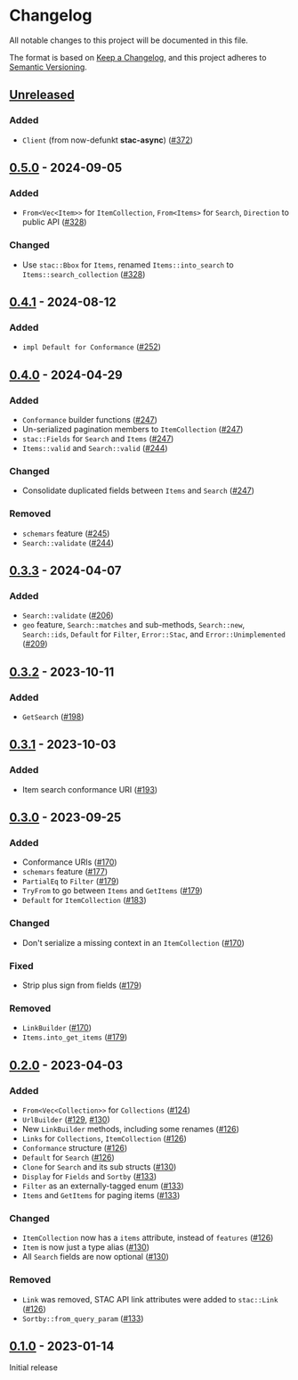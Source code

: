 # Changelog

All notable changes to this project will be documented in this file.

The format is based on [Keep a Changelog](https://keepachangelog.com/en/1.0.0/), and this project adheres to [Semantic Versioning](https://semver.org/spec/v2.0.0.html).

## [Unreleased]

### Added

- `Client` (from now-defunkt **stac-async**) ([#372](https://github.com/stac-utils/stac-rs/pull/372))

## [0.5.0] - 2024-09-05

### Added

- `From<Vec<Item>>` for `ItemCollection`, `From<Items>` for `Search`, `Direction` to public API ([#328](https://github.com/stac-utils/stac-rs/pull/328))

### Changed

- Use `stac::Bbox` for `Items`, renamed `Items::into_search` to `Items::search_collection` ([#328](https://github.com/stac-utils/stac-rs/pull/328))

## [0.4.1] - 2024-08-12

### Added

- `impl Default for Conformance` ([#252](https://github.com/stac-utils/stac-rs/pull/252))

## [0.4.0] - 2024-04-29

### Added

- `Conformance` builder functions ([#247](https://github.com/stac-utils/stac-rs/pull/247))
- Un-serialized pagination members to `ItemCollection` ([#247](https://github.com/stac-utils/stac-rs/pull/247))
- `stac::Fields` for `Search` and `Items` ([#247](https://github.com/stac-utils/stac-rs/pull/247))
- `Items::valid` and `Search::valid` ([#244](https://github.com/stac-utils/stac-rs/pull/244))

### Changed

- Consolidate duplicated fields between `Items` and `Search` ([#247](https://github.com/stac-utils/stac-rs/pull/247))

### Removed

- `schemars` feature ([#245](https://github.com/stac-utils/stac-rs/pull/245))
- `Search::validate` ([#244](https://github.com/stac-utils/stac-rs/pull/244))

## [0.3.3] - 2024-04-07

### Added

- `Search::validate` ([#206](https://github.com/stac-utils/stac-rs/pull/206))
- `geo` feature, `Search::matches` and sub-methods, `Search::new`, `Search::ids`, `Default` for `Filter`, `Error::Stac`, and `Error::Unimplemented` ([#209](https://github.com/stac-utils/stac-rs/pull/209))

## [0.3.2] - 2023-10-11

### Added

- `GetSearch` ([#198](https://github.com/stac-utils/stac-rs/pull/198))

## [0.3.1] - 2023-10-03

### Added

- Item search conformance URI ([#193](https://github.com/stac-utils/stac-rs/pull/193))

## [0.3.0] - 2023-09-25

### Added

- Conformance URIs ([#170](https://github.com/stac-utils/stac-rs/pull/170))
- `schemars` feature ([#177](https://github.com/stac-utils/stac-rs/pull/177))
- `PartialEq` to `Filter` ([#179](https://github.com/stac-utils/stac-rs/pull/179))
- `TryFrom` to go between `Items` and `GetItems` ([#179](https://github.com/stac-utils/stac-rs/pull/179))
- `Default` for `ItemCollection` ([#183](https://github.com/stac-utils/stac-rs/pull/183))

### Changed

- Don't serialize a missing context in an `ItemCollection` ([#170](https://github.com/stac-utils/stac-rs/pull/170))

### Fixed

- Strip plus sign from fields ([#179](https://github.com/stac-utils/stac-rs/pull/179))

### Removed

- `LinkBuilder` ([#170](https://github.com/stac-utils/stac-rs/pull/170))
- `Items.into_get_items` ([#179](https://github.com/stac-utils/stac-rs/pull/179))

## [0.2.0] - 2023-04-03

### Added

- `From<Vec<Collection>>` for `Collections` ([#124](https://github.com/stac-utils/stac-rs/pull/124))
- `UrlBuilder` ([#129](https://github.com/stac-utils/stac-rs/pull/129), [#130](https://github.com/stac-utils/stac-rs/pull/130))
- New `LinkBuilder` methods, including some renames ([#126](https://github.com/stac-utils/stac-rs/pull/126))
- `Links` for `Collections`, `ItemCollection` ([#126](https://github.com/stac-utils/stac-rs/pull/126))
- `Conformance` structure ([#126](https://github.com/stac-utils/stac-rs/pull/126))
- `Default` for `Search` ([#126](https://github.com/stac-utils/stac-rs/pull/126))
- `Clone` for `Search` and its sub structs ([#130](https://github.com/stac-utils/stac-rs/pull/130))
- `Display` for `Fields` and `Sortby` ([#133](https://github.com/stac-utils/stac-rs/pull/133))
- `Filter` as an externally-tagged enum ([#133](https://github.com/stac-utils/stac-rs/pull/133))
- `Items` and `GetItems` for paging items ([#133](https://github.com/stac-utils/stac-rs/pull/133))

### Changed

- `ItemCollection` now has a `items` attribute, instead of `features` ([#126](https://github.com/stac-utils/stac-rs/pull/126))
- `Item` is now just a type alias ([#130](https://github.com/stac-utils/stac-rs/pull/130))
- All `Search` fields are now optional ([#130](https://github.com/stac-utils/stac-rs/pull/130))

### Removed

- `Link` was removed, STAC API link attributes were added to `stac::Link` ([#126](https://github.com/stac-utils/stac-rs/pull/126))
- `Sortby::from_query_param` ([#133](https://github.com/stac-utils/stac-rs/pull/133))

## [0.1.0] - 2023-01-14

Initial release

[unreleased]: https://github.com/stac-utils/stac-rs/compare/stac-api-v0.5.0...main
[0.5.0]: https://github.com/stac-utils/stac-rs/compare/stac-api-v0.4.1...stac-api-v0.5.0
[0.4.1]: https://github.com/stac-utils/stac-rs/compare/stac-api-v0.4.0...stac-api-v0.4.1
[0.4.0]: https://github.com/stac-utils/stac-rs/compare/stac-api-v0.3.3...stac-api-v0.4.0
[0.3.3]: https://github.com/stac-utils/stac-rs/compare/stac-api-v0.3.2...stac-api-v0.3.3
[0.3.2]: https://github.com/stac-utils/stac-rs/compare/stac-api-v0.3.1...stac-api-v0.3.2
[0.3.1]: https://github.com/stac-utils/stac-rs/compare/stac-api-v0.3.0...stac-api-v0.3.1
[0.3.0]: https://github.com/stac-utils/stac-rs/compare/stac-api-v0.2.0...stac-api-v0.3.0
[0.2.0]: https://github.com/stac-utils/stac-rs/compare/stac-api-v0.1.0...stac-api-v0.2.0
[0.1.0]: https://github.com/stac-utils/stac-rs/releases/tag/stac-api-v0.1.0

<!-- markdownlint-disable-file MD024 -->
